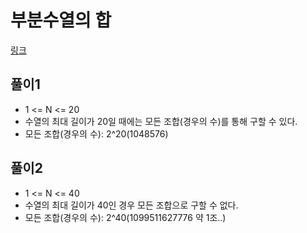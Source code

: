 # 부분수열의 합
[링크](https://www.acmicpc.net/problem/1182)

## 풀이1
- 1 <= N <= 20
- 수열의 최대 길이가 20일 때에는 모든 조합(경우의 수)를 통해 구할 수 있다.
- 모든 조합(경우의 수): 2^20(1048576)

## 풀이2
- 1 <= N <= 40
- 수열의 최대 길이가 40인 경우 모든 조합으로 구할 수 없다.
- 모든 조합(경우의 수): 2^40(1099511627776 약 1조..)

